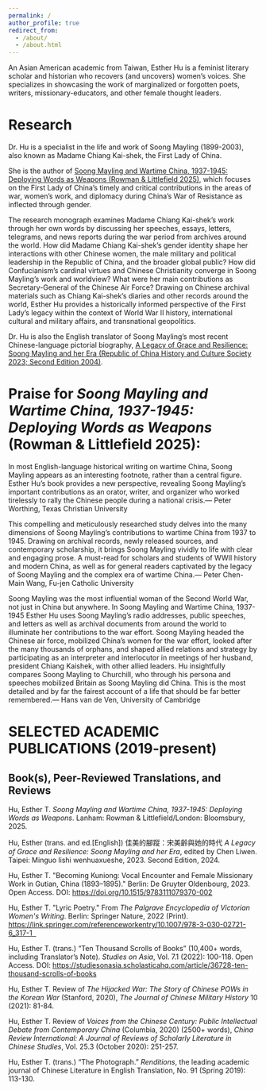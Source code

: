 ```yaml
---
permalink: /
author_profile: true
redirect_from: 
  - /about/
  - /about.html
---
```


An Asian American academic from Taiwan, Esther Hu is a feminist literary scholar and historian who recovers (and uncovers) women’s voices. She specializes in showcasing the work of marginalized or forgotten poets, writers, missionary-educators, and other female thought leaders.

Research
======
Dr. Hu is a specialist in the life and work of Soong Mayling (1899-2003), also known as Madame Chiang Kai-shek, the First Lady of China.

She is the author of [Soong Mayling and Wartime China, 1937-1945: Deploying Words as Weapons (Rowman & Littlefield 2025)](https://rowman.com/ISBN/9781666928617/Soong-Mayling-and-Wartime-China-1937-1945-Deploying-Words-as-Weapons), which focuses on the First Lady of China’s timely and critical contributions in the areas of war, women’s work, and diplomacy during China’s War of Resistance as inflected through gender.

The research monograph examines Madame Chiang Kai-shek’s work through her own words by discussing her speeches, essays, letters, telegrams, and news reports during the war period from archives around the world. How did Madame Chiang Kai-shek’s gender identity shape her interactions with other Chinese women, the male military and political leadership in the Republic of China, and the broader global public? How did Confucianism’s cardinal virtues and Chinese Christianity converge in Soong Mayling’s work and worldview? What were her main contributions as Secretary-General of the Chinese Air Force? Drawing on Chinese archival materials such as Chiang Kai-shek’s diaries and other records around the world, Esther Hu provides a historically informed perspective of the First Lady’s legacy within the context of World War II history, international cultural and military affairs, and transnational geopolitics. 

Dr. Hu is also the English translator of Soong Mayling’s most recent Chinese-language pictorial biography, [A Legacy of Grace and Resilience: Soong Mayling and her Era (Republic of China History and Culture Society 2023; Second Edition 2004)](http://www.rchcs.com.tw/bookdetail-1763.html).

Praise for <i>Soong Mayling and Wartime China, 1937-1945: Deploying Words as Weapons</i> (Rowman & Littlefield 2025):
======
In most English-language historical writing on wartime China, Soong Mayling appears as an interesting footnote, rather than a central figure. Esther Hu’s book provides a new perspective, revealing Soong Mayling’s important contributions as an orator, writer, and organizer who worked tirelessly to rally the Chinese people during a national crisis.— Peter Worthing, Texas Christian University

This compelling and meticulously researched study delves into the many dimensions of Soong Mayling’s contributions to wartime China from 1937 to 1945. Drawing on archival records, newly released sources, and contemporary scholarship, it brings Soong Mayling vividly to life with clear and engaging prose. A must-read for scholars and students of WWII history and modern China, as well as for general readers captivated by the legacy of Soong Mayling and the complex era of wartime China.— Peter Chen-Main Wang, Fu-jen Catholic University

Soong Mayling was the most influential woman of the Second World War, not just in China but anywhere. In Soong Mayling and Wartime China, 1937-1945 Esther Hu uses Soong Mayling’s radio addresses, public speeches, and letters as well as archival documents from around the world to illuminate her contributions to the war effort. Soong Mayling headed the Chinese air force, mobilized China’s women for the war effort, looked after the many thousands of orphans, and shaped allied relations and strategy by participating as an interpreter and interlocutor in meetings of her husband, president Chiang Kaishek, with other allied leaders. Hu insightfully compares Soong Mayling to Churchill, who through his persona and speeches mobilized Britain as Soong Mayling did China. This is the most detailed and by far the fairest account of a life that should be far better remembered.— Hans van de Ven, University of Cambridge

SELECTED ACADEMIC PUBLICATIONS (2019-present)
======

Book(s), Peer-Reviewed Translations, and Reviews
------
Hu, Esther T. <i>Soong Mayling and Wartime China, 1937-1945: Deploying Words as Weapons</i>. Lanham: Rowman & Littlefield/London: Bloomsbury, 2025.

Hu, Esther (trans. and ed.[English]) 佳美的腳蹤：宋美齡與她的時代 <i>A Legacy of Grace and Resilience: Soong Mayling and her Era</i>, edited by Chen Liwen. Taipei: Minguo lishi wenhuaxueshe, 2023. Second Edition, 2024.

Hu, Esther T. "Becoming Kuniong: Vocal Encounter and Female Missionary Work in Gutian, China (1893–1895)." Berlin: De Gruyter Oldenbourg, 2023. Open Access. DOI: https://doi.org/10.1515/9783111079370-002

Hu, Esther T. "Lyric Poetry." From <i>The Palgrave Encyclopedia of Victorian Women's Writing</i>. Berlin: Springer Nature, 2022 (Print). https://link.springer.com/referenceworkentry/10.1007/978-3-030-02721-6_317-1  

Hu, Esther T. (trans.) “Ten Thousand Scrolls of Books” (10,400+ words, including Translator’s Note).  <i>Studies on Asia</i>, Vol. 7.1 (2022): 100-118. Open Access. DOI: https://studiesonasia.scholasticahq.com/article/36728-ten-thousand-scrolls-of-books

Hu, Esther T. Review of <i>The Hijacked War: The Story of Chinese POWs in the Korean War</i> (Stanford, 2020), <i>The Journal of Chinese Military History</i> 10 (2021): 81-84.

Hu, Esther T. Review of <i>Voices from the Chinese Century: Public Intellectual Debate from Contemporary China</i> (Columbia, 2020) (2500+ words), <i>China Review International: A Journal of Reviews of Scholarly Literature in Chinese Studies</i>, Vol. 25.3 (October 2020): 251-257.

Hu, Esther T. (trans.) “The Photograph.” <i>Renditions</i>, the leading academic journal of Chinese Literature in English Translation, No. 91 (Spring 2019): 113-130.




